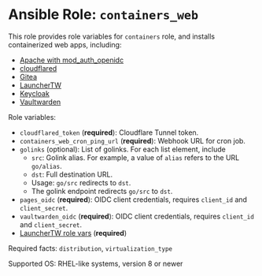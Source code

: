 # Ansible Role: `containers_web`

This role provides role variables for `containers` role, and installs containerized web apps, including:

- [Apache with mod_auth_openidc](https://github.com/chrisx8/docker-apache-openidc)
- [cloudflared](https://github.com/cloudflare/cloudflared)
- [Gitea](https://gitea.io/)
- [LauncherTW](https://github.com/chrisx8/LauncherTW)
- [Keycloak](https://www.keycloak.org/)
- [Vaultwarden](https://github.com/dani-garcia/vaultwarden)

Role variables:

- `cloudflared_token` (**required**): Cloudflare Tunnel token.
- `containers_web_cron_ping_url` (**required**): Webhook URL for cron job.
- `golinks` (optional): List of golinks. For each list element, include
  - `src`: Golink alias. For example, a value of `alias` refers to the URL `go/alias`.
  - `dst`: Full destination URL.
  - Usage: `go/src` redirects to `dst`.
  - The golink endpoint redirects `go/src` to `dst`.
- `pages_oidc` (**required**): OIDC client credentials, requires `client_id` and `client_secret`.
- `vaultwarden_oidc` (**required**): OIDC client credentials, requires `client_id` and `client_secret`.
- [LauncherTW role vars](https://github.com/chrisx8/LauncherTW#configuration) (**required**)

Required facts: `distribution`, `virtualization_type`

Supported OS: RHEL-like systems, version 8 or newer
